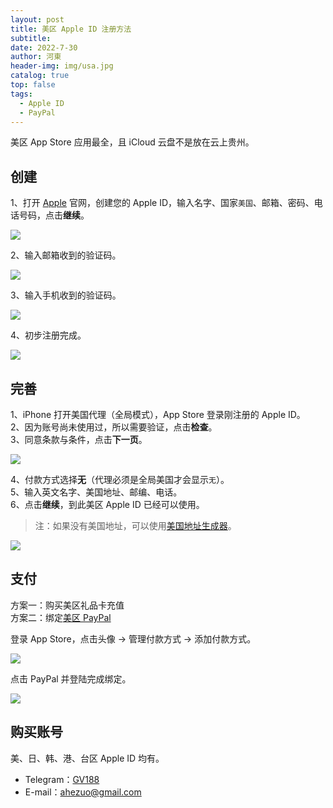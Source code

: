 ```yaml
---
layout: post
title: 美区 Apple ID 注册方法
subtitle: 
date: 2022-7-30
author: 河東
header-img: img/usa.jpg
catalog: true
top: false
tags:
  - Apple ID
  - PayPal
---
```


美区 App Store 应用最全，且 iCloud 云盘不是放在云上贵州。

## 创建

1、打开 [Apple](https://appleid.apple.com/account) 官网，创建您的 Apple ID，输入名字、国家`美国`、邮箱、密码、电话号码，点击**继续**。

![](https://i.imgur.com/HGmi1ce.png)

2、输入邮箱收到的验证码。

![](https://i.imgur.com/JvEA4cM.png)

3、输入手机收到的验证码。

![](https://i.imgur.com/fOaZWjk.png)

4、初步注册完成。

![](https://i.imgur.com/vOHGsX8.png)

## 完善

1、iPhone 打开美国代理（全局模式），App Store 登录刚注册的 Apple ID。\
2、因为账号尚未使用过，所以需要验证，点击**检查**。\
3、同意条款与条件，点击**下一页**。

![](https://i.imgur.com/V8i8Hb6.jpg)

4、付款方式选择**无**（代理必须是全局美国才会显示`无`）。\
5、输入英文名字、美国地址、邮编、电话。\
6、点击**继续**，到此美区 Apple ID 已经可以使用。

> 注：如果没有美国地址，可以使用[美国地址生成器](https://www.meiguodizhi.com/)。

![](https://i.imgur.com/XzXAFXm.jpg)

## 支付

方案一：购买美区礼品卡充值\
方案二：绑定[美区 PayPal](https://ssnhd.com/2022/01/08/paypal/)

登录 App Store，点击头像 → 管理付款方式 → 添加付款方式。

![](https://tvax4.sinaimg.cn/large/008eZBHKly1gow2f51vutj315q0hijsd.jpg)

点击 PayPal 并登陆完成绑定。

![](https://tva1.sinaimg.cn/large/008eZBHKly1gow2fa5dhgj315q0gudgy.jpg)

## 购买账号
美、日、韩、港、台区 Apple ID 均有。
 
 - Telegram：[GV188](https://t.me/gv188)
 - E-mail：<ahezuo@gmail.com>